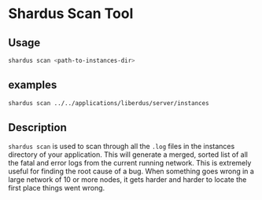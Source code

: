 # Shardus Scan Tool

## Usage

```bash
shardus scan <path-to-instances-dir>
```

## examples

```bash
shardus scan ../../applications/liberdus/server/instances
```

## Description

`shardus scan` is used to scan through all the `.log` files in the instances directory of your application. This will generate a merged, sorted list of all the fatal and error logs from the current running network. This is extremely useful for finding the root cause of a bug. When something goes wrong in a large network of 10 or more nodes, it gets harder and harder to locate the first place things went wrong.
